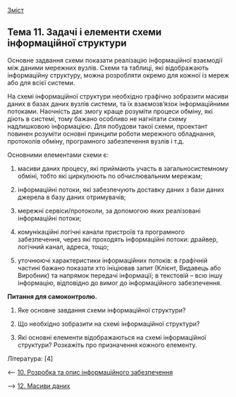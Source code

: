 [Зміст](README.md)

## Тема 11. Задачі і елементи схеми інформаційної структури

Основне задвання схеми показати реалізацію інформаційної взаємодії між даними мережних вузлів. Схеми та таблиці, які відображають інформаційну структуру, можна розробляти окремо для кожної із мереж або для всієї системи. 

На схемі інформаційної структури необхідно графічно зобразити масиви даних в базах даних вузлів системи, та їх взаємозв’язок інформаційними потоками. Наочність дає змогу краще розуміти процеси обміну, які діють в системі, тому бажано особливо не нагнітати схему надлишковою інформацією. Для побудови такої схеми, проектант повинен розуміти основні принципи роботи мережного обладнання, протоколів обміну, програмного забезпечення вузлів і т.д.

Основними елементами схеми є:

1. масиви даних процесу, які приймають участь в загальносистемному обміні, тобто які циркулюють по обчислювальним мережам;

2. інформаційні потоки, які забезпечують доставку даних з бази даних джерела в базу даних отримувачів; 

3. мережні сервіси/протоколи, за допомогою яких реалізовані інформаційні потоки;

4. комунікаційні логічні канали пристроїв та програмного забезпечення, через які проходять інформаційні потоки: драйвер, логічний канал, адреса, тощо; 

5. уточнюючі характеристики інформаційних потоків: в графічній частині бажано показати хто ініціював запит (Клієнт, Видавець або Виробник) та напрямок передачі інформації; в текстовій – всю іншу інформацію, відповідно до вимог до інформаційного забезпечення.

**Питання для самоконтролю.**

1. Яке основне завдання схеми інформаційної структури?

2. Що необхідно зобразити на схемі інформаційної структури?

3. Які основні елементи відображаються на схемі інформаційної структури? Розкажіть про призначення кожного елементу. 

Література: [4]

<-- [10. Розробка та опис інформаційного забезпечення](lec10.md)

--> [12. Масиви даних](lec12.md)